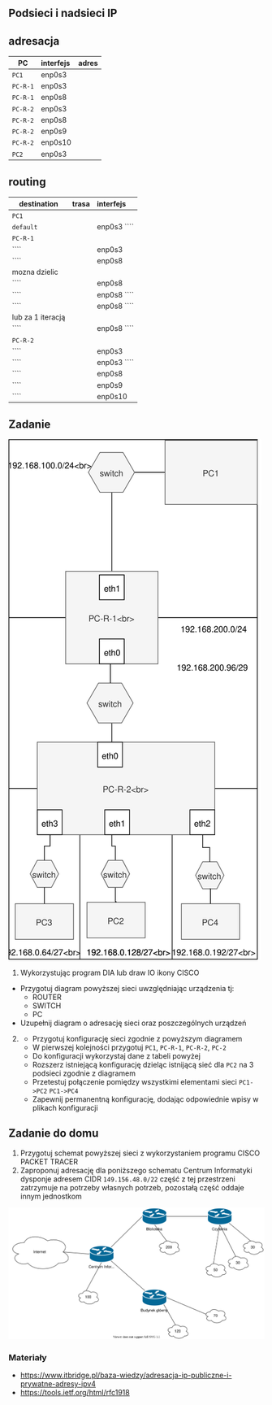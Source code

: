 Podsieci i nadsieci IP
----------------------

adresacja
-----------------------------------------------------
| PC     |  interfejs   | adres  |
| --------- |:-------------| :---------------| 
| ``PC1``   | enp0s3 |      |
| ``PC-R-1``| enp0s3 |     |
| ``PC-R-1``| enp0s8 |      |
| ``PC-R-2``| enp0s3 |       |
| ``PC-R-2``| enp0s8  |       |
| ``PC-R-2``| enp0s9  |     |
| ``PC-R-2``| enp0s10 |      |
| ``PC2``   | enp0s3  |     |

routing
-------

| destination | trasa | interfejs  |
| --------- |:-------------| :---------------| 
| ``PC1``     |  | |
| ``default`` |  | enp0s3 ```` |
| ``PC-R-1``  |  |        |
| ```` |  | enp0s3 |
| ```` |  | enp0s8 |
| mozna dzielic   |  |  |
| ````  |  | enp0s8  |
| ```` |  | enp0s8  ```` |
| ```` |  | enp0s8 ```` |
| lub za 1 iteracją   |  |  |
| ````   |  | enp0s8 ````|
| ``PC-R-2``  |  |        |
| ```` |  | enp0s3 |
| ```` |  | enp0s3 ```` |
| ````  |   | enp0s8 |
| ```` |  | enp0s9 |
| ```` |  | enp0s10 |


Zadanie
------------

![zadanie 5](over_network.svg)

1. Wykorzystując program DIA lub draw IO ikony CISCO
  * Przygotuj diagram powyższej sieci uwzględniając urządzenia tj:
    * ROUTER
    * SWITCH
    * PC
  * Uzupełnij diagram o adresację sieci oraz poszczególnych urządzeń
  
2.
   * Przygotuj konfigurację sieci zgodnie z powyższym diagramem
   * W pierwszej kolejności przygotuj ``PC1``, ``PC-R-1``, ``PC-R-2``, ``PC-2``
   * Do konfiguracji wykorzystaj dane z tabeli powyżej
   * Rozszerz istniejącą konfigurację dzieląc istnijącą sieć dla ``PC2`` na 3 podsieci zgodnie z diagramem
   * Przetestuj połączenie pomiędzy wszystkimi elementami sieci ``PC1->PC2`` ``PC1->PC4``
   * Zapewnij permanentną konfigurację, dodając odpowiednie wpisy w plikach konfiguracji


Zadanie do domu
---------------
1. Przygotuj schemat powyższej sieci z wykorzystaniem programu CISCO PACKET TRACER
2. Zaproponuj adresację dla poniższego schematu
   Centrum Informatyki dysponje adresem CIDR ``149.156.48.0/22`` część z tej przestrzeni zatrzymuje na potrzeby własnych potrzeb, pozostałą część oddaje innym jednostkom

  ![zadanie 6](campus-network.svg)


### Materiały

* https://www.itbridge.pl/baza-wiedzy/adresacja-ip-publiczne-i-prywatne-adresy-ipv4
* https://tools.ietf.org/html/rfc1918